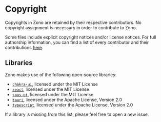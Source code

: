 # Copyright

Copyrights in Zono are retained by their respective contributors. No copyright assignment is necessary in order to contribute to Zono.

Some files include explicit copyright notices and/or license notices. For full authorship information, you can find a list of every contributor and their contributions [here](https://github.com/kaylendog/zono/graphs/contributors).

## Libraries

Zono makes use of the following open-source libraries:

- [`chakra-ui`](https://github.com/chakra-ui/chakra-ui), licensed under the MIT License
- [`react`](https://github.com/facebook/react), licensed under the MIT License
- [`saas-ui`](https://github.com/saas-js/saas-ui), licensed under the MIT License
- [`tauri`](https://github.com/tauri-apps/tauri), licensed under the Apache License, Version 2.0
- [`typescript`](https://github.com/microsoft/TypeScript), licensed under the Apache License, Version 2.0

If a library is missing from this list, please feel free to open a new issue.

